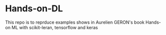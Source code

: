 # Hands-on-DL
This repo is to reprduce examples shows in Aurelien GERON's book Hands-on ML with scikit-leran, tensorflow and keras
